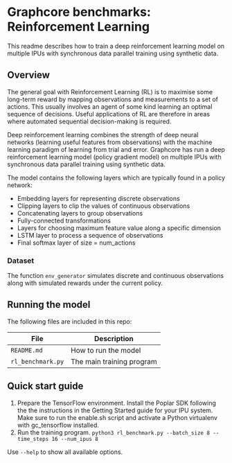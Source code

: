 # Graphcore benchmarks: Reinforcement Learning

This readme describes how to train a deep reinforcement learning model on multiple IPUs with synchronous data parallel training using synthetic data.

## Overview

The general goal with Reinforcement Learning (RL) is to maximise some long-term reward by mapping observations and measurements to a set of actions. This usually involves an agent of some kind learning an optimal sequence of decisions. Useful applications of RL are therefore in areas where automated sequential decision-making is required.

Deep reinforcement learning combines the strength of deep neural networks (learning useful features from observations) with the machine learning paradigm of learning from trial and error. Graphcore has run a deep reinforcement learning model (policy gradient model) on multiple IPUs with synchronous data parallel training using synthetic data.

The model contains the following layers which are typically found in a policy network:

- Embedding layers for representing discrete observations
- Clipping layers to clip the values of continuous observations
- Concatenating layers to group observations
- Fully-connected transformations
- Layers for choosing maximum feature value along a specific dimension
- LSTM layer to process a sequence of observations
- Final softmax layer of size = num_actions

### Dataset

The function `env_generator` simulates discrete and continuous observations along with simulated rewards under the current policy.

## Running the model

The following files are included in this repo:

| File              | Description               |
| ----------------- | ------------------------- |
| `README.md`       | How to run the model      |
| `rl_benchmark.py` | The main training program |


## Quick start guide

1. Prepare the TensorFlow environment.
   Install the Poplar SDK following the the instructions in the Getting Started guide for your IPU system.
   Make sure to run the enable.sh script and activate a Python virtualenv with gc_tensorflow installed.
2. Run the training program.
   `python3 rl_benchmark.py --batch_size 8 --time_steps 16 --num_ipus 8`

Use `--help` to show all available options.

